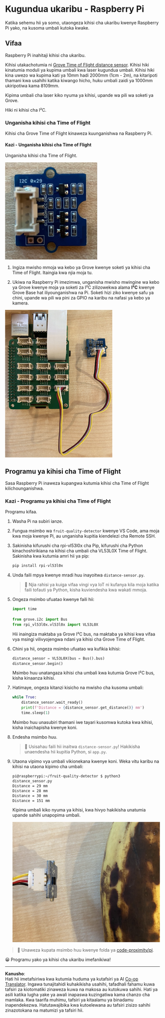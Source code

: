 <!--
CO_OP_TRANSLATOR_METADATA:
{
  "original_hash": "6145a1d791731c8a9d0afd0a1bae5108",
  "translation_date": "2025-08-27T20:42:50+00:00",
  "source_file": "4-manufacturing/lessons/4-trigger-fruit-detector/pi-proximity.md",
  "language_code": "sw"
}
-->
# Kugundua ukaribu - Raspberry Pi

Katika sehemu hii ya somo, utaongeza kihisi cha ukaribu kwenye Raspberry Pi yako, na kusoma umbali kutoka kwake.

## Vifaa

Raspberry Pi inahitaji kihisi cha ukaribu.

Kihisi utakachotumia ni [Grove Time of Flight distance sensor](https://www.seeedstudio.com/Grove-Time-of-Flight-Distance-Sensor-VL53L0X.html). Kihisi hiki kinatumia moduli ya kupima umbali kwa laser kugundua umbali. Kihisi hiki kina uwezo wa kupima kati ya 10mm hadi 2000mm (1cm - 2m), na kitaripoti thamani kwa usahihi katika kiwango hicho, huku umbali zaidi ya 1000mm ukiripotiwa kama 8109mm.

Kipima umbali cha laser kiko nyuma ya kihisi, upande wa pili wa soketi ya Grove.

Hiki ni kihisi cha I²C.

### Unganisha kihisi cha Time of Flight

Kihisi cha Grove Time of Flight kinaweza kuunganishwa na Raspberry Pi.

#### Kazi - Unganisha kihisi cha Time of Flight

Unganisha kihisi cha Time of Flight.

![Kihisi cha Grove Time of Flight](../../../../../translated_images/grove-time-of-flight-sensor.d82ff2165bfded9f485de54d8d07195a6270a602696825fca19f629ddfe94e86.sw.png)

1. Ingiza mwisho mmoja wa kebo ya Grove kwenye soketi ya kihisi cha Time of Flight. Itaingia kwa njia moja tu.

1. Ukiwa na Raspberry Pi imezimwa, unganisha mwisho mwingine wa kebo ya Grove kwenye moja ya soketi za I²C zilizowekwa alama **I²C** kwenye Grove Base hat iliyounganishwa na Pi. Soketi hizi ziko kwenye safu ya chini, upande wa pili wa pini za GPIO na karibu na nafasi ya kebo ya kamera.

![Kihisi cha Grove Time of Flight kimeunganishwa kwenye soketi ya I²C](../../../../../translated_images/pi-time-of-flight-sensor.58c8dc04eb3bfb57a7c3019f031433ef4d798d4d7603d565afbf6f3802840dba.sw.png)

## Programu ya kihisi cha Time of Flight

Sasa Raspberry Pi inaweza kupangwa kutumia kihisi cha Time of Flight kilichounganishwa.

### Kazi - Programu ya kihisi cha Time of Flight

Programu kifaa.

1. Washa Pi na subiri ianze.

1. Fungua msimbo wa `fruit-quality-detector` kwenye VS Code, ama moja kwa moja kwenye Pi, au unganisha kupitia kiendelezi cha Remote SSH.

1. Sakinisha kifurushi cha rpi-vl53l0x cha Pip, kifurushi cha Python kinachoshirikiana na kihisi cha umbali cha VL53L0X Time of Flight. Sakinisha kwa kutumia amri hii ya pip:

    ```sh
    pip install rpi-vl53l0x
    ```

1. Unda faili mpya kwenye mradi huu inayoitwa `distance-sensor.py`.

    > 💁 Njia rahisi ya kuiga vifaa vingi vya IoT ni kufanya kila moja katika faili tofauti ya Python, kisha kuviendesha kwa wakati mmoja.

1. Ongeza msimbo ufuatao kwenye faili hii:

    ```python
    import time
    
    from grove.i2c import Bus
    from rpi_vl53l0x.vl53l0x import VL53L0X
    ```

    Hii inaingiza maktaba ya Grove I²C bus, na maktaba ya kihisi kwa vifaa vya msingi vilivyojengwa ndani ya kihisi cha Grove Time of Flight.

1. Chini ya hii, ongeza msimbo ufuatao wa kufikia kihisi:

    ```python
    distance_sensor = VL53L0X(bus = Bus().bus)
    distance_sensor.begin()    
    ```

    Msimbo huu unatangaza kihisi cha umbali kwa kutumia Grove I²C bus, kisha kinaanza kihisi.

1. Hatimaye, ongeza kitanzi kisicho na mwisho cha kusoma umbali:

    ```python
    while True:
        distance_sensor.wait_ready()
        print(f'Distance = {distance_sensor.get_distance()} mm')
        time.sleep(1)
    ```

    Msimbo huu unasubiri thamani iwe tayari kusomwa kutoka kwa kihisi, kisha inaichapisha kwenye koni.

1. Endesha msimbo huu.

    > 💁 Usisahau faili hii inaitwa `distance-sensor.py`! Hakikisha unaendesha hii kupitia Python, si `app.py`.

1. Utaona vipimo vya umbali vikionekana kwenye koni. Weka vitu karibu na kihisi na utaona kipimo cha umbali:

    ```output
    pi@raspberrypi:~/fruit-quality-detector $ python3 distance_sensor.py 
    Distance = 29 mm
    Distance = 28 mm
    Distance = 30 mm
    Distance = 151 mm
    ```

    Kipima umbali kiko nyuma ya kihisi, kwa hivyo hakikisha unatumia upande sahihi unapopima umbali.

    ![Kipima umbali kilicho nyuma ya kihisi cha Time of Flight kikielekezwa kwenye ndizi](../../../../../translated_images/time-of-flight-banana.079921ad8b1496e4525dc26b4cdc71a076407aba3e72ba113ba2e38febae92c5.sw.png)

> 💁 Unaweza kupata msimbo huu kwenye folda ya [code-proximity/pi](../../../../../4-manufacturing/lessons/4-trigger-fruit-detector/code-proximity/pi).

😀 Programu yako ya kihisi cha ukaribu imefanikiwa!

---

**Kanusho**:  
Hati hii imetafsiriwa kwa kutumia huduma ya kutafsiri ya AI [Co-op Translator](https://github.com/Azure/co-op-translator). Ingawa tunajitahidi kuhakikisha usahihi, tafadhali fahamu kuwa tafsiri za kiotomatiki zinaweza kuwa na makosa au kutokuwa sahihi. Hati ya asili katika lugha yake ya awali inapaswa kuzingatiwa kama chanzo cha mamlaka. Kwa taarifa muhimu, tafsiri ya kitaalamu ya binadamu inapendekezwa. Hatutawajibika kwa kutoelewana au tafsiri zisizo sahihi zinazotokana na matumizi ya tafsiri hii.